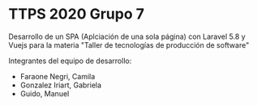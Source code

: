 # TTPS 2020 Grupo 7
Desarrollo de un SPA (Aplciación de una sola página) con Laravel 5.8 y Vuejs para la materia "Taller de tecnologías de producción de software"

Integrantes del equipo de desarrollo:
* Faraone Negri, Camila
* Gonzalez Iriart, Gabriela
* Guido, Manuel
